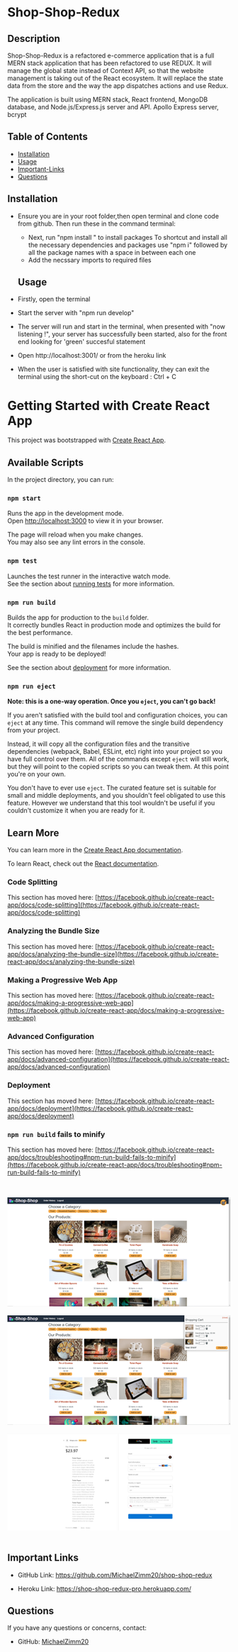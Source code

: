 # Shop-Shop-Redux


## Description

Shop-Shop-Redux is a refactored e-commerce application that is a full MERN stack application that has been refactored to use REDUX. It will manage the global state instead of Context API, so that the website management is taking out of the React ecosystem. It will replace the state data from the store and the way the app dispatches actions and use Redux.

The application is built using MERN stack, React frontend, MongoDB database, and Node.js/Express.js server and API. Apollo Express server, bcrypt 


  ## Table of Contents 
  * [Installation](#installation)
  * [Usage](#usage)
  * [Important-Links](#Important-Links)
  * [Questions](#questions)

  ## Installation
  * Ensure you are in your root folder,then open terminal and clone code from github. Then run these in the command terminal:

    * Next, run "npm install " to install packages 
    To shortcut and install all the necessary dependencies and packages use "npm i" followed by all the package names with a space in between each one 
    * Add the necssary imports to required files


    ## Usage
  * Firstly, open the terminal 
  * Start the server with "npm run develop"
  * The server will run and start in the terminal, when presented with "now listening !", your server has successfully been started, also for the front end looking for 'green' succesful statement 
  * Open http://localhost:3001/ or from the heroku link
  * When the user is satisfied with site functionality, they can exit the terminal using the short-cut on the keyboard : Ctrl + C

# Getting Started with Create React App

This project was bootstrapped with [Create React App](https://github.com/facebook/create-react-app).

## Available Scripts

In the project directory, you can run:

### `npm start`

Runs the app in the development mode.\
Open [http://localhost:3000](http://localhost:3000) to view it in your browser.

The page will reload when you make changes.\
You may also see any lint errors in the console.

### `npm test`

Launches the test runner in the interactive watch mode.\
See the section about [running tests](https://facebook.github.io/create-react-app/docs/running-tests) for more information.

### `npm run build`

Builds the app for production to the `build` folder.\
It correctly bundles React in production mode and optimizes the build for the best performance.

The build is minified and the filenames include the hashes.\
Your app is ready to be deployed!

See the section about [deployment](https://facebook.github.io/create-react-app/docs/deployment) for more information.

### `npm run eject`

**Note: this is a one-way operation. Once you `eject`, you can't go back!**

If you aren't satisfied with the build tool and configuration choices, you can `eject` at any time. This command will remove the single build dependency from your project.

Instead, it will copy all the configuration files and the transitive dependencies (webpack, Babel, ESLint, etc) right into your project so you have full control over them. All of the commands except `eject` will still work, but they will point to the copied scripts so you can tweak them. At this point you're on your own.

You don't have to ever use `eject`. The curated feature set is suitable for small and middle deployments, and you shouldn't feel obligated to use this feature. However we understand that this tool wouldn't be useful if you couldn't customize it when you are ready for it.

## Learn More

You can learn more in the [Create React App documentation](https://facebook.github.io/create-react-app/docs/getting-started).

To learn React, check out the [React documentation](https://reactjs.org/).

### Code Splitting

This section has moved here: [https://facebook.github.io/create-react-app/docs/code-splitting](https://facebook.github.io/create-react-app/docs/code-splitting)

### Analyzing the Bundle Size

This section has moved here: [https://facebook.github.io/create-react-app/docs/analyzing-the-bundle-size](https://facebook.github.io/create-react-app/docs/analyzing-the-bundle-size)

### Making a Progressive Web App

This section has moved here: [https://facebook.github.io/create-react-app/docs/making-a-progressive-web-app](https://facebook.github.io/create-react-app/docs/making-a-progressive-web-app)

### Advanced Configuration

This section has moved here: [https://facebook.github.io/create-react-app/docs/advanced-configuration](https://facebook.github.io/create-react-app/docs/advanced-configuration)

### Deployment

This section has moved here: [https://facebook.github.io/create-react-app/docs/deployment](https://facebook.github.io/create-react-app/docs/deployment)

### `npm run build` fails to minify

This section has moved here: [https://facebook.github.io/create-react-app/docs/troubleshooting#npm-run-build-fails-to-minify](https://facebook.github.io/create-react-app/docs/troubleshooting#npm-run-build-fails-to-minify)


 <br/><br/>
  ![Shop-Shop-Redux Screenshots](assets/images/Picture1.png )
 <br/><br/>
![Shop-Shop-Redux Screenshots](assets/images/Picture2.png )
 <br/><br/>
 ![Shop-Shop-Redux Screenshots](assets/images/Picture3.png )
 <br/><br/>


  ## Important Links 
* GitHub Link: https://github.com/MichaelZimm20/shop-shop-redux

* Heroku Link: https://shop-shop-redux-pro.herokuapp.com/

## Questions 
  If you have any questions or concerns, contact:
  * GitHub: [MichaelZimm20](https://github.com/MichaelZimm20)